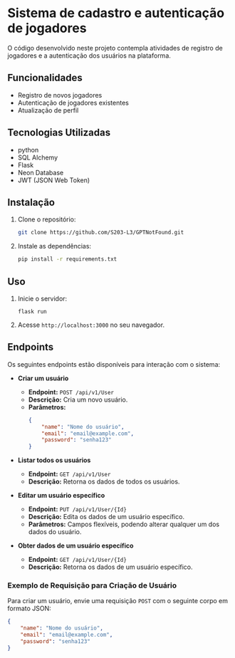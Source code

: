 # Sistema de cadastro e autenticação de jogadores

O código desenvolvido neste projeto contempla atividades de registro de jogadores e a autenticação dos usuários na plataforma.

## Funcionalidades

- Registro de novos jogadores
- Autenticação de jogadores existentes
- Atualização de perfil

## Tecnologias Utilizadas

- python
- SQL Alchemy
- Flask
- Neon Database
- JWT (JSON Web Token)

## Instalação

1. Clone o repositório:
    ```bash
    git clone https://github.com/S203-L3/GPTNotFound.git
    ```

2. Instale as dependências:
    ```bash
    pip install -r requirements.txt
    ```

## Uso

1. Inicie o servidor:
    ```
    flask run
    ```
2. Acesse `http://localhost:3000` no seu navegador.


## Endpoints

Os seguintes endpoints estão disponíveis para interação com o sistema:

- **Criar um usuário**
    - **Endpoint:** `POST /api/v1/User`
    - **Descrição:** Cria um novo usuário.
    - **Parâmetros:**
        ```json
        {
            "name": "Nome do usuário",
            "email": "email@example.com",
            "password": "senha123"
        }
        ```

- **Listar todos os usuários**
    - **Endpoint:** `GET /api/v1/User`
    - **Descrição:** Retorna os dados de todos os usuários.

- **Editar um usuário específico**
    - **Endpoint:** `PUT /api/v1/User/{Id}`
    - **Descrição:** Edita os dados de um usuário específico.
    - **Parâmetros:** Campos flexíveis, podendo alterar qualquer um dos dados do usuário.

- **Obter dados de um usuário específico**
    - **Endpoint:** `GET /api/v1/User/{Id}`
    - **Descrição:** Retorna os dados de um usuário específico.

### Exemplo de Requisição para Criação de Usuário

Para criar um usuário, envie uma requisição `POST` com o seguinte corpo em formato JSON:

```json
{
    "name": "Nome do usuário",
    "email": "email@example.com",
    "password": "senha123"
}
```




